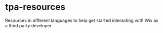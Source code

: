 tpa-resources
=============

Resources in different languages to help get started interacting with Wix as a third party developer
